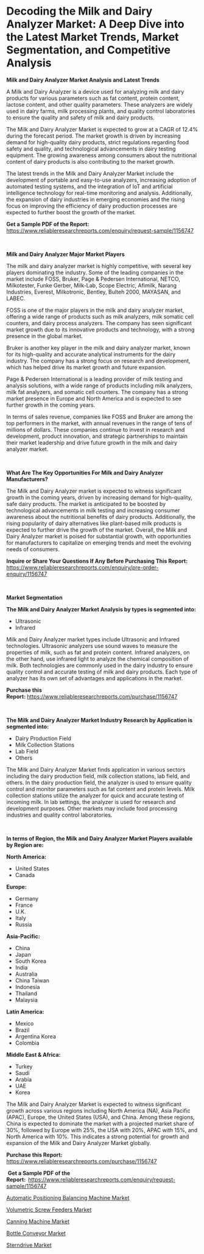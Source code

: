 <p><h1>Decoding the Milk and Dairy Analyzer Market: A Deep Dive into the Latest Market Trends, Market Segmentation, and Competitive Analysis</h1></p><p><strong>Milk and Dairy Analyzer Market Analysis and Latest Trends</strong></p>
<p><p>A Milk and Dairy Analyzer is a device used for analyzing milk and dairy products for various parameters such as fat content, protein content, lactose content, and other quality parameters. These analyzers are widely used in dairy farms, milk processing plants, and quality control laboratories to ensure the quality and safety of milk and dairy products.</p><p>The Milk and Dairy Analyzer Market is expected to grow at a CAGR of 12.4% during the forecast period. The market growth is driven by increasing demand for high-quality dairy products, strict regulations regarding food safety and quality, and technological advancements in dairy testing equipment. The growing awareness among consumers about the nutritional content of dairy products is also contributing to the market growth.</p><p>The latest trends in the Milk and Dairy Analyzer Market include the development of portable and easy-to-use analyzers, increasing adoption of automated testing systems, and the integration of IoT and artificial intelligence technology for real-time monitoring and analysis. Additionally, the expansion of dairy industries in emerging economies and the rising focus on improving the efficiency of dairy production processes are expected to further boost the growth of the market.</p></p>
<p><strong>Get a Sample PDF of the Report:&nbsp;</strong> <a href="https://www.reliableresearchreports.com/enquiry/request-sample/1156747">https://www.reliableresearchreports.com/enquiry/request-sample/1156747</a></p>
<p>&nbsp;</p>
<p><strong>Milk and Dairy Analyzer Major Market Players</strong></p>
<p><p>The milk and dairy analyzer market is highly competitive, with several key players dominating the industry. Some of the leading companies in the market include FOSS, Bruker, Page & Pedersen International, NETCO, Milkotester, Funke Gerber, Milk-Lab, Scope Electric, Afimilk, Narang Industries, Everest, Milkotronic, Bentley, Bulteh 2000, MAYASAN, and LABEC.</p><p>FOSS is one of the major players in the milk and dairy analyzer market, offering a wide range of products such as milk analyzers, milk somatic cell counters, and dairy process analyzers. The company has seen significant market growth due to its innovative products and technology, with a strong presence in the global market.</p><p>Bruker is another key player in the milk and dairy analyzer market, known for its high-quality and accurate analytical instruments for the dairy industry. The company has a strong focus on research and development, which has helped drive its market growth and future expansion.</p><p>Page & Pedersen International is a leading provider of milk testing and analysis solutions, with a wide range of products including milk analyzers, milk fat analyzers, and somatic cell counters. The company has a strong market presence in Europe and North America and is expected to see further growth in the coming years.</p><p>In terms of sales revenue, companies like FOSS and Bruker are among the top performers in the market, with annual revenues in the range of tens of millions of dollars. These companies continue to invest in research and development, product innovation, and strategic partnerships to maintain their market leadership and drive future growth in the milk and dairy analyzer market.</p></p>
<p>&nbsp;</p>
<p><strong>What Are The Key Opportunities For Milk and Dairy Analyzer Manufacturers?</strong></p>
<p><p>The Milk and Dairy Analyzer market is expected to witness significant growth in the coming years, driven by increasing demand for high-quality, safe dairy products. The market is anticipated to be boosted by technological advancements in milk testing and increasing consumer awareness about the nutritional benefits of dairy products. Additionally, the rising popularity of dairy alternatives like plant-based milk products is expected to further drive the growth of the market. Overall, the Milk and Dairy Analyzer market is poised for substantial growth, with opportunities for manufacturers to capitalize on emerging trends and meet the evolving needs of consumers.</p></p>
<p><strong>Inquire or Share Your Questions If Any Before Purchasing This Report:</strong> <a href="https://www.reliableresearchreports.com/enquiry/pre-order-enquiry/1156747">https://www.reliableresearchreports.com/enquiry/pre-order-enquiry/1156747</a></p>
<p>&nbsp;</p>
<p><strong>Market Segmentation</strong></p>
<p><strong>The Milk and Dairy Analyzer Market Analysis by types is segmented into:</strong></p>
<p><ul><li>Ultrasonic</li><li>Infrared</li></ul></p>
<p><p>Milk and Dairy Analyzer market types include Ultrasonic and Infrared technologies. Ultrasonic analyzers use sound waves to measure the properties of milk, such as fat and protein content. Infrared analyzers, on the other hand, use infrared light to analyze the chemical composition of milk. Both technologies are commonly used in the dairy industry to ensure quality control and accurate testing of milk and dairy products. Each type of analyzer has its own set of advantages and applications in the market.</p></p>
<p><strong>Purchase this Report:&nbsp;</strong><a href="https://www.reliableresearchreports.com/purchase/1156747">https://www.reliableresearchreports.com/purchase/1156747</a></p>
<p>&nbsp;</p>
<p><strong>The Milk and Dairy Analyzer Market Industry Research by Application is segmented into:</strong></p>
<p><ul><li>Dairy Production Field</li><li>Milk Collection Stations</li><li>Lab Field</li><li>Others</li></ul></p>
<p><p>The Milk and Dairy Analyzer Market finds application in various sectors including the dairy production field, milk collection stations, lab field, and others. In the dairy production field, the analyzer is used to ensure quality control and monitor parameters such as fat content and protein levels. Milk collection stations utilize the analyzer for quick and accurate testing of incoming milk. In lab settings, the analyzer is used for research and development purposes. Other markets may include food processing industries and quality control laboratories.</p></p>
<p>&nbsp;</p>
<p><strong>In terms of Region, the Milk and Dairy Analyzer Market Players available by Region are:</strong></p>
<p>
    <p> <strong> North America: </strong>
        <ul>
            <li>United States</li>
            <li>Canada</li>
        </ul>
        </p> 
    <p> <strong> Europe: </strong>
        <ul>
            <li>Germany</li>
            <li>France</li>
            <li>U.K.</li>
            <li>Italy</li>
            <li>Russia</li>
        </ul>
        </p> 
    <p> <strong> Asia-Pacific: </strong>
        <ul>
            <li>China</li>
            <li>Japan</li>
            <li>South Korea</li>
            <li>India</li>
            <li>Australia</li>
            <li>China Taiwan</li>
            <li>Indonesia</li>
            <li>Thailand</li>
            <li>Malaysia</li>
        </ul>
        </p> 
    <p> <strong> Latin America: </strong>
        <ul>
            <li>Mexico</li>
            <li>Brazil</li>
            <li>Argentina Korea</li>
            <li>Colombia</li>
        </ul>
        </p> 
    <p> <strong> Middle East & Africa: </strong>
        <ul>
            <li>Turkey</li>
            <li>Saudi</li>
            <li>Arabia</li>
            <li>UAE</li>
            <li>Korea</li>
        </ul>
    </p>
    </p>
<p><p>The Milk and Dairy Analyzer Market is expected to witness significant growth across various regions including North America (NA), Asia Pacific (APAC), Europe, the United States (USA), and China. Among these regions, China is expected to dominate the market with a projected market share of 30%, followed by Europe with 25%, the USA with 20%, APAC with 15%, and North America with 10%. This indicates a strong potential for growth and expansion of the Milk and Dairy Analyzer Market globally.</p></p>
<p><strong>Purchase this Report: </strong><a href="https://www.reliableresearchreports.com/purchase/1156747">https://www.reliableresearchreports.com/purchase/1156747</a></p>
<p>&nbsp;<strong>Get a Sample PDF of the Report:&nbsp;&nbsp;</strong><a href="https://www.reliableresearchreports.com/enquiry/request-sample/1156747">https://www.reliableresearchreports.com/enquiry/request-sample/1156747</a></p>
<p><strong></strong></p>
<p><p><a href="https://github.com/jj19131/Market-Research-Report-List-1/blob/main/automatic-positioning-balancing-machine-market.md">Automatic Positioning Balancing Machine Market</a></p><p><a href="https://medium.com/@dinafritsch/volumetric-screw-feeders-market-trends-forecast-and-competitive-analysis-to-2031-2e32b04b8525">Volumetric Screw Feeders Market</a></p><p><a href="https://medium.com/@nicholasgarcia1914/canning-machine-market-report-reveals-the-latest-trends-and-growth-opportunities-of-this-market-9c436ad03674">Canning Machine Market</a></p><p><a href="https://medium.com/@nicholasgarcia1914/bottle-conveyor-market-trends-and-market-analysis-forecasted-for-period-2024-2031-7d6a42fb4c0d">Bottle Conveyor Market</a></p><p><a href="https://medium.com/@dinafritsch/sterndrive-market-trends-forecast-and-competitive-analysis-to-2031-1ec0e7a44c36">Sterndrive Market</a></p></p>